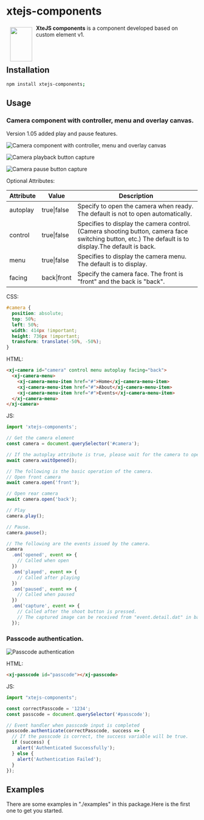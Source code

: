 # xtejs-components

<img src="https://raw.githubusercontent.com/takuya-motoshima/xtejs-components/master/documents/brand.png" width="58" height="90" align="left" hspace="10" vspace="6">

**XteJS components** is a component developed based on custom element v1.

### &nbsp;<!-- Code required for line break in README header -->

## Installation

```sh
npm install xtejs-components;
```

## Usage

### Camera component with controller, menu and overlay canvas.

Version 1.05 added play and pause features.

![Camera component with controller, menu and overlay canvas](https://raw.githubusercontent.com/takuya-motoshima/xtejs-components/master/documents/camera.gif)

![Camera playback button capture](https://raw.githubusercontent.com/takuya-motoshima/xtejs-components/master/documents/camera-play.png)

![Camera pause button capture](https://raw.githubusercontent.com/takuya-motoshima/xtejs-components/master/documents/camera-pause.png)

Optional Attributes:

|Attribute|Value|Description|
|-|-|-|
|autoplay|true\|false|Specify to open the camera when ready. The default is not to open automatically.|
|control|true\|false|Specifies to display the camera control. (Camera shooting button, camera face switching button, etc.) The default is to display.The default is back.|
|menu|true\|false|Specifies to display the camera menu. The default is to display.|
|facing|back\|front|Specify the camera face. The front is "front" and the back is "back".|

CSS:

```css
#camera {
  position: absolute;
  top: 50%;
  left: 50%;
  width: 414px !important;
  height: 736px !important;
  transform: translate(-50%, -50%);
}
```

HTML:

```html
<xj-camera id="camera" control menu autoplay facing="back">
  <xj-camera-menu>
    <xj-camera-menu-item href="#">Home</xj-camera-menu-item>
    <xj-camera-menu-item href="#">About</xj-camera-menu-item>
    <xj-camera-menu-item href="#">Events</xj-camera-menu-item>
  </xj-camera-menu>
</xj-camera>
```

JS:

```js
import 'xtejs-components';

// Get the camera element
const camera = document.querySelector('#camera');

// If the autoplay attribute is true, please wait for the camera to open first.
await camera.waitOpened();

// The following is the basic operation of the camera.
// Open front camera
await camera.open('front');

// Open rear camera
await camera.open('back');

// Play
camera.play();

// Pause.
camera.pause();

// The following are the events issued by the camera.
camera
  .on('opened', event => {
    // Called when open
  })
  .on('played', event => {
    // Called after playing
  })
  .on('paused', event => {
    // Called when paused
  })
  .on('capture', event => {
    // Called after the shoot button is pressed.
    // The captured image can be received from "event.detail.dat" in base64 format.
  });
```

### Passcode authentication.

![Passcode authentication](https://raw.githubusercontent.com/takuya-motoshima/xtejs-components/master/documents/passcode.gif)

HTML:

```html
<xj-passcode id="passcode"></xj-passcode>
```

JS:

```js
import "xtejs-components";

const correctPasscode = '1234';
const passcode = document.querySelector('#passcode');

// Event handler when passcode input is completed
passcode.authenticate(correctPasscode, success => {
  // If the passcode is correct, the success variable will be true.
  if (success) {
    alert('Authenticated Successfully');
  } else {
    alert('Authentication Failed');
  }
});
```

## Examples

There are some examples in "./examples" in this package.Here is the first one to get you started.
